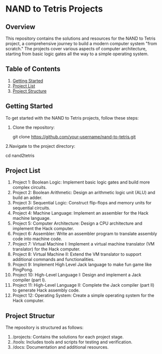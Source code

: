 # NAND to Tetris Projects

## Overview

This repository contains the solutions and resources for the NAND to Tetris project, a comprehensive journey to build a modern computer system "from scratch." The projects cover various aspects of computer architecture, starting from basic logic gates all the way to a simple operating system.

## Table of Contents

1. [Getting Started](#getting-started)
2. [Project List](#project-list)
3. [Project Structure](#project-structure)


## Getting Started

To get started with the NAND to Tetris projects, follow these steps:

1. Clone the repository:

   git clone https://github.com/your-username/nand-to-tetris.git

2.Navigate to the project directory:

  cd nand2tetris

## Project List

1. Project 1: Boolean Logic: Implement basic logic gates and build more complex circuits.
2. Project 2: Boolean Arithmetic: Design an arithmetic logic unit (ALU) and build an adder.
3. Project 3: Sequential Logic: Construct flip-flops and memory units for sequential circuits.
4. Project 4: Machine Language: Implement an assembler for the Hack machine language.
5. Project 5: Computer Architecture: Design a CPU architecture and implement the Hack computer.
6. Project 6: Assembler: Write an assembler program to translate assembly code into machine code.
7. Project 7: Virtual Machine I: Implement a virtual machine translator (VM translator) for the Hack computer.
8. Project 8: Virtual Machine II: Extend the VM translator to support additional commands and functionalities.
9. Project 9: Implement High Level Jack language to make fun game like PingPong.
10. Project 10: High-Level Language I: Design and implement a Jack compiler (part I).
11. Project 11: High-Level Language II: Complete the Jack compiler (part II) to generate Hack assembly code.
12. Project 12: Operating System: Create a simple operating system for the Hack computer.

## Project Structur

The repository is structured as follows:

1. /projects: Contains the solutions for each project stage.
2. /tools: Includes tools and scripts for testing and verification.
3. /docs: Documentation and additional resources.



